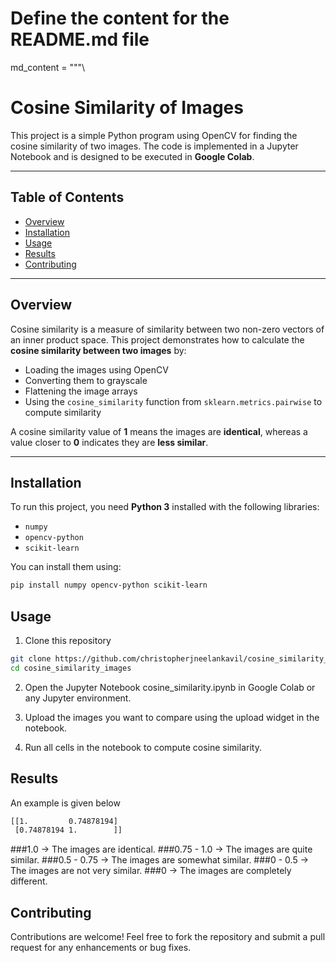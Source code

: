 # Define the content for the README.md file
md_content = """\
# **Cosine Similarity of Images**  

This project is a simple Python program using OpenCV for finding the cosine similarity of two images. The code is implemented in a Jupyter Notebook and is designed to be executed in **Google Colab**.  

---

## **Table of Contents**  
- [Overview](#overview)  
- [Installation](#installation)  
- [Usage](#usage)  
- [Results](#results)  
- [Contributing](#contributing)  

---

## **Overview**  
Cosine similarity is a measure of similarity between two non-zero vectors of an inner product space. This project demonstrates how to calculate the **cosine similarity between two images** by:  
- Loading the images using OpenCV  
- Converting them to grayscale  
- Flattening the image arrays  
- Using the `cosine_similarity` function from `sklearn.metrics.pairwise` to compute similarity  

A cosine similarity value of **1** means the images are **identical**, whereas a value closer to **0** indicates they are **less similar**.  

---

## **Installation**  
To run this project, you need **Python 3** installed with the following libraries:  

- `numpy`  
- `opencv-python`  
- `scikit-learn`  

You can install them using:  
```bash
pip install numpy opencv-python scikit-learn
```

## **Usage**
1. Clone this repository
```bash
git clone https://github.com/christopherjneelankavil/cosine_similarity_images.git
cd cosine_similarity_images
```

2. Open the Jupyter Notebook cosine_similarity.ipynb in Google Colab or any Jupyter environment.

3. Upload the images you want to compare using the upload widget in the notebook.

4. Run all cells in the notebook to compute cosine similarity.

## **Results**

An example is given below
```bash
[[1.         0.74878194]
 [0.74878194 1.        ]]
```

###1.0 → The images are identical.
###0.75 - 1.0 → The images are quite similar.
###0.5 - 0.75 → The images are somewhat similar.
###0 - 0.5 → The images are not very similar.
###0 → The images are completely different.

## **Contributing**
Contributions are welcome! Feel free to fork the repository and submit a pull request for any enhancements or bug fixes.
